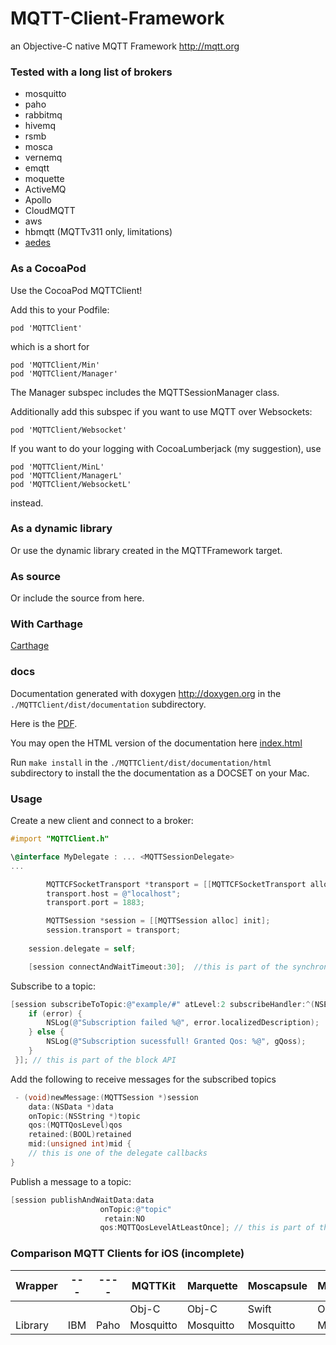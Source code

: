 MQTT-Client-Framework 
=====================

an Objective-C native MQTT Framework http://mqtt.org

### Tested with a long list of brokers

* mosquitto
* paho
* rabbitmq
* hivemq
* rsmb
* mosca
* vernemq
* emqtt
* moquette
* ActiveMQ
* Apollo
* CloudMQTT
* aws
* hbmqtt (MQTTv311 only, limitations)
* [aedes](https://github.com/mcollina/aedes) 

### As a CocoaPod

Use the CocoaPod MQTTClient! 

Add this to your Podfile:

```
pod 'MQTTClient'
```
which is a short for
```
pod 'MQTTClient/Min'
pod 'MQTTClient/Manager'
```

The Manager subspec includes the MQTTSessionManager class.

Additionally add this subspec if you want to use MQTT over Websockets:

```
pod 'MQTTClient/Websocket'
```

If you want to do your logging with CocoaLumberjack (my suggestion), use
```
pod 'MQTTClient/MinL'
pod 'MQTTClient/ManagerL'
pod 'MQTTClient/WebsocketL'
```
instead.

### As a dynamic library

Or use the dynamic library created in the MQTTFramework target.

### As source

Or include the source from here.

### With Carthage

[Carthage](https://github.com/Carthage/Carthage)

### docs

Documentation generated with doxygen http://doxygen.org in the `./MQTTClient/dist/documentation` subdirectory.

Here is the [PDF](MQTTClient/dist/documentation/latex/refman.pdf).

You may open the HTML version of the documentation here  [index.html](MQTTClient/dist/documentation/html/index.html)

Run `make install` in the `./MQTTClient/dist/documentation/html` subdirectory to install the the documentation as a DOCSET on your Mac.

### Usage

Create a new client and connect to a broker:

```objective-c
#import "MQTTClient.h"

\@interface MyDelegate : ... <MQTTSessionDelegate>
...

        MQTTCFSocketTransport *transport = [[MQTTCFSocketTransport alloc] init];
        transport.host = @"localhost";
        transport.port = 1883;

        MQTTSession *session = [[MQTTSession alloc] init];
        session.transport = transport;
        
	session.delegate = self;

	[session connectAndWaitTimeout:30];  //this is part of the synchronous API

```

Subscribe to a topic:

```objective-c
[session subscribeToTopic:@"example/#" atLevel:2 subscribeHandler:^(NSError *error, NSArray<NSNumber *> *gQoss){
    if (error) {
        NSLog(@"Subscription failed %@", error.localizedDescription);
    } else {
        NSLog(@"Subscription sucessfull! Granted Qos: %@", gQoss);
    }
 }]; // this is part of the block API

```

Add the following to receive messages for the subscribed topics
```objective-c
 - (void)newMessage:(MQTTSession *)session
	data:(NSData *)data
	onTopic:(NSString *)topic
	qos:(MQTTQosLevel)qos
	retained:(BOOL)retained
	mid:(unsigned int)mid {
	// this is one of the delegate callbacks
}
```

Publish a message to a topic:

```objective-c
[session publishAndWaitData:data
                    onTopic:@"topic"
                     retain:NO
	                qos:MQTTQosLevelAtLeastOnce]; // this is part of the asynchronous API
```




### Comparison MQTT Clients for iOS (incomplete)

|Wrapper|---|----|MQTTKit  |Marquette|Moscapsule|Musqueteer|MQTT-Client|MqttSDK|CocoaMQTT|
|-------|---|----|---------|---------|----------|----------|-----------|-------|---------|
|       |   |    |Obj-C    |Obj-C    |Swift     |Obj-C     |Obj-C      |Obj-C  |Swift    |
|Library|IBM|Paho|Mosquitto|Mosquitto|Mosquitto |Mosquitto |native     |native |native   |



